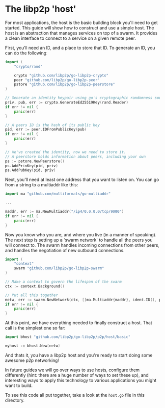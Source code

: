 # The libp2p 'host'
For most applications, the host is the basic building block you'll need to get
started. This guide will show how to construct and use a simple host.
The host is an abstraction that manages services on top of a swarm. It provides
a clean interface to connect to a service on a given remote peer.

First, you'll need an ID, and a place to store that ID. To generate an
ID, you can do the following:
```go
import (
	"crypto/rand"

	crypto "github.com/libp2p/go-libp2p-crypto"
	peer "github.com/libp2p/go-libp2p-peer"
	pstore "github.com/libp2p/go-libp2p-peerstore"
)

// Generate an identity keypair using go's cryptographic randomness source
priv, pub, err := crypto.GenerateEd25519Key(rand.Reader)
if err != nil {
	panic(err)
}

// A peers ID is the hash of its public key
pid, err := peer.IDFromPublicKey(pub)
if err != nil {
	panic(err)
}

// We've created the identity, now we need to store it.
// A peerstore holds information about peers, including your own
ps := pstore.NewPeerstore()
ps.AddPrivKey(pid, priv)
ps.AddPubKey(pid, priv)
```

Next, you'll need at least one address that you want to listen on. You can go
from a string to a multiaddr like this:
```go
import ma "github.com/multiformats/go-multiaddr"

...

maddr, err := ma.NewMultiaddr("/ip4/0.0.0.0/tcp/9000")
if err != nil {
	panic(err)
}
```

Now you know who you are, and where you live (in a manner of speaking). The
next step is setting up a 'swarm network' to handle all the peers you will
connect to. The swarm handles incoming connections from other peers, and
handles the negotiation of new outbound connections.
```go
import (
	"context"
	swarm "github.com/libp2p/go-libp2p-swarm"
)

// Make a context to govern the lifespan of the swarm
ctx := context.Background()

// Put all this together
netw, err := swarm.NewNetwork(ctx, []ma.Multiaddr{maddr}, ident.ID(), ps, nil)
if err != nil {
	panic(err)
}
```

At this point, we have everything needed to finally construct a host. That call
is the simplest one so far:
```go
import bhost "github.com/libp2p/go-libp2p/p2p/host/basic"

myhost := bhost.New(netw)
```

And thats it, you have a libp2p host and you're ready to start doing some
awesome p2p networking!

In future guides we will go over ways to use hosts, configure them differently
(hint: there are a huge number of ways to set these up), and interesting ways
to apply this technology to various applications you might want to build.

To see this code all put together, take a look at the `host.go` file in this
directory.
